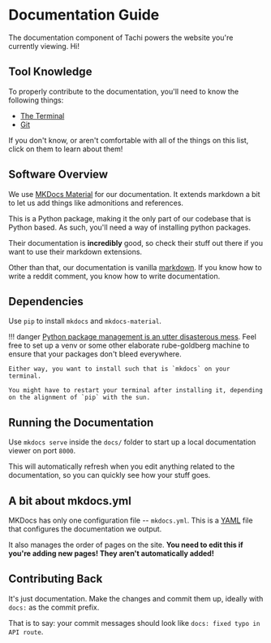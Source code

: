 # Documentation Guide

The documentation component of Tachi powers the website you're currently viewing. Hi!

## Tool Knowledge

To properly contribute to the documentation, you'll need to know the following things:

- [The Terminal](../tools/terminal.md)
- [Git](../tools/git.md)

If you don't know, or aren't comfortable with all of the things on this list, click on them to learn about them!

## Software Overview

We use [MKDocs Material](https://squidfunk.github.io/mkdocs-material/) for our documentation.
It extends markdown a bit to let us add things like admonitions and references.

This is a Python package, making it the only part of our codebase that is Python based. As such, you'll need a way of installing python packages.

Their documentation is **incredibly** good, so check their stuff out there if you want to use their markdown extensions.

Other than that, our documentation is vanilla [markdown](https://www.markdownguide.org/basic-syntax/). If you know how to write a reddit comment, you know how to write documentation.

## Dependencies

Use `pip` to install `mkdocs` and `mkdocs-material`.

!!! danger
	[Python package management is an utter disasterous mess](https://stackoverflow.com/questions/48941116/does-python-pip-have-the-equivalent-of-nodes-package-json). Feel free to set up a venv or some other elaborate rube-goldberg machine to ensure that your packages don't bleed everywhere.
	
	Either way, you want to install such that is `mkdocs` on your terminal.

	You might have to restart your terminal after installing it, depending on the alignment of `pip` with the sun.

## Running the Documentation

Use `mkdocs serve` inside the `docs/` folder to start up a local documentation viewer on port `8000`.

This will automatically refresh when you edit anything related to the documentation, so you can quickly see how your stuff goes.

## A bit about mkdocs.yml

MKDocs has only one configuration file -- `mkdocs.yml`. This is a [YAML](https://en.wikipedia.org/wiki/YAML) file that configures the documentation we output.

It also manages the order of pages on the site. **You need to edit this if you're adding new pages! They aren't automatically added!**

## Contributing Back

It's just documentation. Make the changes and commit them up, ideally with `docs:` as the commit prefix.

That is to say: your commit messages should look like `docs: fixed typo in API route`.